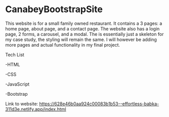 # CanabeyBootstrapSite
This website is for a small family owned restaurant. It contains a 3 pages:  a home page, about page, and a contact page.
The website also has a login page, 2 forms, a carousel, and a modal. The is essentially just a skeleton for my case study, the styling will
remain the same. I will however be adding more pages and actual functionality in my final project.

Tech List

-HTML

-CSS

-JavaScript

-Bootstrap

Link to website:
https://628e46b0aa924c00083b1b53--effortless-babka-311d3e.netlify.app/index.html

